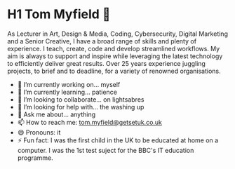 # H1 Tom Myfield 👋

<!--
**tomgetsetuk/tomgetsetuk** is a ✨ _special_ ✨ repository because its `README.md` (this file) appears on your GitHub profile.

Here are some ideas to get you started:
-->

As Lecturer in Art, Design & Media, Coding, Cybersecurity, Digital Marketing and a Senior Creative, I have a broad range of skills and plenty of experience. I teach, create, code and develop streamlined workflows. My aim is always to support and inspire while leveraging the latest technology to efficiently deliver great results. Over 25 years experience juggling projects, to brief and to deadline, for a variety of renowned organisations.

- 🔭 I’m currently working on... myself
- 🌱 I’m currently learning... patience
- 👯 I’m looking to collaborate... on lightsabres
- 🤔 I’m looking for help with... the washing up
- 💬 Ask me about... anything
- 📫 How to reach me: tom.myfield@getsetuk.co.uk
- 😄 Pronouns: it
- ⚡ Fun fact: I was the first child in the UK to be educated at home on a computer. I was the 1st test suject for the BBC's IT education programme.
